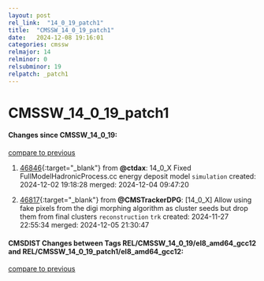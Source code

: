 ```yaml
---
layout: post
rel_link:  "14_0_19_patch1"
title:  "CMSSW_14_0_19_patch1"
date:   2024-12-08 19:16:01
categories: cmssw
relmajor: 14
relminor: 0
relsubminor: 19
relpatch: _patch1
---
```


# CMSSW_14_0_19_patch1
#### Changes since CMSSW_14_0_19:
[compare to previous](https://github.com/cms-sw/cmssw/compare/CMSSW_14_0_19...CMSSW_14_0_19_patch1)



1. [46846](http://github.com/cms-sw/cmssw/pull/46846){:target="_blank"}  from **@ctdax**: 14_0_X Fixed FullModelHadronicProcess.cc energy deposit model `simulation` created: 2024-12-02 19:18:28 merged: 2024-12-04 09:47:20

2. [46817](http://github.com/cms-sw/cmssw/pull/46817){:target="_blank"}  from **@CMSTrackerDPG**: [14_0_X] Allow using fake pixels from the digi morphing algorithm as cluster seeds but drop them from final clusters `reconstruction` `trk` created: 2024-11-27 22:55:34 merged: 2024-12-05 21:30:47

#### CMSDIST Changes between Tags REL/CMSSW_14_0_19/el8_amd64_gcc12 and REL/CMSSW_14_0_19_patch1/el8_amd64_gcc12:
[compare to previous](https://github.com/cms-sw/cmsdist/compare/REL/CMSSW_14_0_19/el8_amd64_gcc12...REL/CMSSW_14_0_19_patch1/el8_amd64_gcc12)


